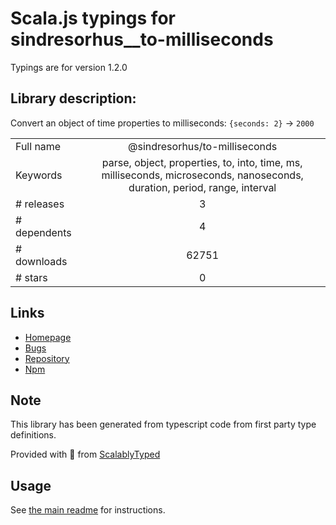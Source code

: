 
# Scala.js typings for sindresorhus__to-milliseconds

Typings are for version 1.2.0

## Library description:
Convert an object of time properties to milliseconds: `{seconds: 2}` → `2000`

|                    |                 |
| ------------------ | :-------------: |
| Full name          | @sindresorhus/to-milliseconds |
| Keywords           | parse, object, properties, to, into, time, ms, milliseconds, microseconds, nanoseconds, duration, period, range, interval |
| # releases         | 3 |
| # dependents       | 4 |
| # downloads        | 62751 |
| # stars            | 0 |

## Links
- [Homepage](https://github.com/sindresorhus/to-milliseconds#readme)
- [Bugs](https://github.com/sindresorhus/to-milliseconds/issues)
- [Repository](https://github.com/sindresorhus/to-milliseconds)
- [Npm](https://www.npmjs.com/package/%40sindresorhus%2Fto-milliseconds)
    


## Note
This library has been generated from typescript code from first party type definitions.

Provided with :purple_heart: from [ScalablyTyped](https://github.com/oyvindberg/ScalablyTyped)

## Usage
See [the main readme](../../readme.md) for instructions.


